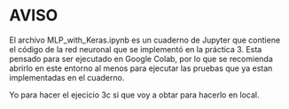# AVISO

El archivo MLP_with_Keras.ipynb es un cuaderno de Jupyter que contiene el código de la red neuronal que se implementó en la práctica 3.
Esta pensado para ser ejecutado en Google Colab, por lo que se recomienda abrirlo en este entorno al menos para ejecutar las pruebas que ya estan implementadas en el cuaderno.

Yo para hacer el ejecicio 3c si que voy a obtar para hacerlo en local.
